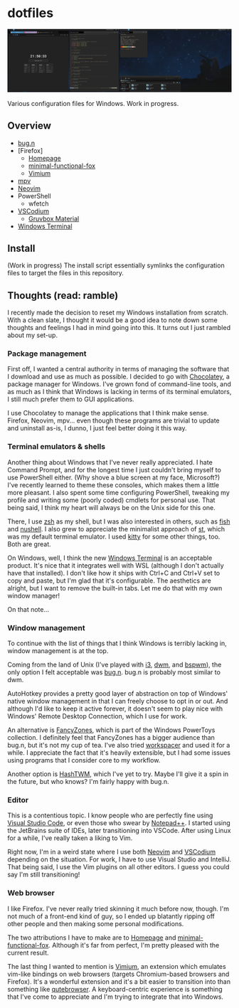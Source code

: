 # dotfiles
![](https://raw.githubusercontent.com/jlou96/dotfiles/windows/splash.png)

Various configuration files for Windows.
Work in progress.

## Overview
* [bug.n](https://github.com/fuhsjr00/bug.n)
* [Firefox]
    * [Homepage](https://github.com/Jaredk3nt/homepage)
    * [minimal-functional-fox](https://github.com/mut-ex/minimal-functional-fox)
    * [Vimium](https://github.com/philc/vimium)
* [mpv](https://github.com/mpv-player/mpv)
* [Neovim](https://github.com/neovim/neovim)
* PowerShell
    * wfetch
* [VSCodium](https://github.com/VSCodium/vscodium)
    * [Gruvbox Material](https://github.com/sainnhe/gruvbox-material-vscode)
* [Windows Terminal](https://github.com/Microsoft/Terminal)

## Install
(Work in progress) The install script essentially symlinks the configuration files to target the
files in this repository.

## Thoughts (read: ramble)
I recently made the decision to reset my Windows installation from scratch.
With a clean slate, I thought it would be a good idea to note down some thoughts and feelings I had
in mind going into this. It turns out I just rambled about my set-up.

### Package management
First off, I wanted a central authority in terms of managing the software that I download and use as
much as possible. I decided to go with [Chocolatey](https://chocolatey.org/), a package manager for
Windows. I've grown fond of command-line tools, and as much as I think that Windows is lacking in
terms of its terminal emulators, I still much prefer them to GUI applications.

I use Chocolatey to manage the applications that I think make sense. Firefox, Neovim, mpv...
even though these programs are trivial to update and uninstall as-is, I dunno, I just feel better
doing it this way.

### Terminal emulators & shells
Another thing about Windows that I've never really appreciated. I hate Command Prompt, and for the
longest time I just couldn't bring myself to use PowerShell either. (Why shove a blue screen at my
face, Microsoft?) I've recently learned to theme these consoles, which makes them a little more
pleasant. I also spent some time configuring PowerShell, tweaking my profile and writing some
(poorly coded) cmdlets for personal use. That being said, I think my heart will always be on the
Unix side for this one.

There, I use [zsh](https://www.zsh.org/) as my shell, but I was also interested in others, such as
[fish](https://github.com/fish-shell/fish-shell) and [nushell](https://github.com/nushell/nushell).
I also grew to appreciate the minimalist approach of [st](https://st.suckless.org/), which was my
default terminal emulator. I used [kitty](https://github.com/kovidgoyal/kitty) for some other
things, too. Both are great.

On Windows, well, I think the new [Windows Terminal](https://github.com/Microsoft/Terminal) is an
acceptable product. It's nice that it integrates well with WSL (although I don't actually have that
installed). I don't like how it ships with Ctrl+C and Ctrl+V set to copy and paste, but I'm glad
that it's configurable. The aesthetics are alright, but I want to remove the built-in tabs.
Let me do that with my own window manager!

On that note...

### Window management
To continue with the list of things that I think Windows is terribly lacking in, window management
is at the top.

Coming from the land of Unix (I've played with [i3](https://i3wm.org/),
[dwm](https://dwm.suckless.org/), and [bspwm](https://github.com/baskerville/bspwm)), the only
option I felt acceptable was [bug.n](https://github.com/fuhsjr00/bug.n). bug.n is probably most
similar to dwm.

AutoHotkey provides a pretty good layer of abstraction on top of Windows' native window management
in that I can freely choose to opt in or out. And although I'd like to keep it active forever, it
doesn't seem to play nice with Windows' Remote Desktop Connection, which I use for work.

An alternative is [FancyZones](https://github.com/microsoft/PowerToys/wiki/FancyZones-Overview),
which is part of the Windows PowerToys collection. I definitely feel that FancyZones has a bigger
audience than bug.n, but it's not my cup of tea. I've also tried
[workspacer](https://github.com/rickbutton/workspacer) and used it for a while.
I appreciate the fact that it's heavily extensible, but I had some issues using programs that I
consider core to my workflow.

Another option is [HashTWM](https://github.com/ZaneA/HashTWM), which I've yet to try.
Maybe I'll give it a spin in the future, but who knows? I'm fairly happy with bug.n.

### Editor
This is a contentious topic. I know people who are perfectly fine using
[Visual Studio Code](https://github.com/Microsoft/vscode), or even those who swear by
[Notepad++](https://github.com/notepad-plus-plus/notepad-plus-plus).
I started using the JetBrains suite of IDEs, later transitioning into VSCode.
After using Linux for a while, I've really taken a liking to Vim.

Right now, I'm in a weird state where I use both [Neovim](https://github.com/neovim/neovim) and
[VSCodium](https://github.com/VSCodium/vscodium) depending on the situation.
For work, I have to use Visual Studio and IntelliJ. That being said, I use the Vim plugins on all
other editors. I guess you could say I'm still transitioning!

### Web browser
I like Firefox. I've never really tried skinning it much before now, though. I'm not much of a
front-end kind of guy, so I ended up blatantly ripping off other people and then making some
personal modifications.

The two attributions I have to make are to [Homepage](https://github.com/Jaredk3nt/homepage) and
[minimal-functional-fox](https://github.com/mut-ex/minimal-functional-fox). Although it's far from
perfect, I'm pretty pleased with the current result.

The last thing I wanted to mention is [Vimium](https://github.com/philc/vimium), an extension which
emulates vim-like bindings on web browsers (targets Chromium-based browsers and Firefox). It's a
wonderful extension and it's a bit easier to transition into than something like
[qutebrowser](https://github.com/qutebrowser/qutebrowser). A keyboard-centric experience is
something that I've come to appreciate and I'm trying to integrate that into Windows.
